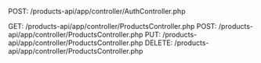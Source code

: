 
POST: /products-api/app/controller/AuthController.php

GET: /products-api/app/controller/ProductsController.php
POST: /products-api/app/controller/ProductsController.php
PUT: /products-api/app/controller/ProductsController.php
DELETE: /products-api/app/controller/ProductsController.php
